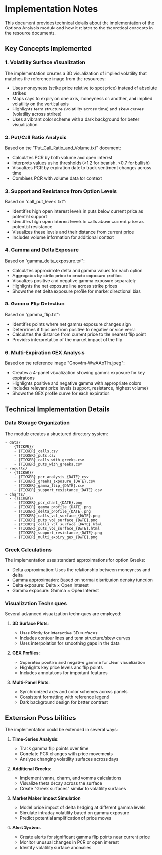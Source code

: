 # Implementation Notes

This document provides technical details about the implementation of the Options Analysis module and how it relates to the theoretical concepts in the resource documents.

## Key Concepts Implemented

### 1. Volatility Surface Visualization

The implementation creates a 3D visualization of implied volatility that matches the reference image from the resources:

- Uses moneyness (strike price relative to spot price) instead of absolute strikes
- Maps days to expiry on one axis, moneyness on another, and implied volatility on the vertical axis
- Highlights term structure (volatility across time) and skew curves (volatility across strikes)
- Uses a vibrant color scheme with a dark background for better visualization

### 2. Put/Call Ratio Analysis

Based on the "Put_Call_Ratio_and_Volume.txt" document:

- Calculates PCR by both volume and open interest
- Interprets values using thresholds (>1.2 for bearish, <0.7 for bullish)
- Visualizes PCR by expiration date to track sentiment changes across time
- Combines PCR with volume data for context

### 3. Support and Resistance from Option Levels

Based on "call_put_levels.txt":

- Identifies high open interest levels in puts below current price as potential support
- Identifies high open interest levels in calls above current price as potential resistance
- Visualizes these levels and their distance from current price
- Includes volume information for additional context

### 4. Gamma and Delta Exposure

Based on "gamma_delta_exposure.txt":

- Calculates approximate delta and gamma values for each option
- Aggregates by strike price to create exposure profiles
- Visualizes positive and negative gamma exposure separately
- Highlights the net exposure line across strike prices
- Shows the net delta exposure profile for market directional bias

### 5. Gamma Flip Detection

Based on "gamma_flip.txt":

- Identifies points where net gamma exposure changes sign
- Determines if flips are from positive to negative or vice versa
- Calculates the distance from current price to the nearest flip point
- Provides interpretation of the market impact of the flip

### 6. Multi-Expiration GEX Analysis

Based on the reference image "Gnovdm-WwAAoTlm.jpeg":

- Creates a 4-panel visualization showing gamma exposure for key expirations
- Highlights positive and negative gamma with appropriate colors
- Includes relevant price levels (support, resistance, highest volume)
- Shows the GEX profile curve for each expiration

## Technical Implementation Details

### Data Storage Organization

The module creates a structured directory system:

```
- data/
  - {TICKER}/
    - {TICKER}_calls.csv
    - {TICKER}_puts.csv
    - {TICKER}_calls_with_greeks.csv
    - {TICKER}_puts_with_greeks.csv
- results/
  - {TICKER}/
    - {TICKER}_pcr_analysis_{DATE}.csv
    - {TICKER}_greeks_exposure_{DATE}.csv
    - {TICKER}_gamma_flip_{DATE}.csv
    - {TICKER}_support_resistance_{DATE}.csv
- charts/
  - {TICKER}/
    - {TICKER}_pcr_chart_{DATE}.png
    - {TICKER}_gamma_profile_{DATE}.png
    - {TICKER}_delta_profile_{DATE}.png
    - {TICKER}_calls_vol_surface_{DATE}.png
    - {TICKER}_puts_vol_surface_{DATE}.png
    - {TICKER}_calls_vol_surface_{DATE}.html
    - {TICKER}_puts_vol_surface_{DATE}.html
    - {TICKER}_support_resistance_{DATE}.png
    - {TICKER}_multi_expiry_gex_{DATE}.png
```

### Greek Calculations

The implementation uses standard approximations for option Greeks:

- Delta approximation: Uses the relationship between moneyness and delta
- Gamma approximation: Based on normal distribution density function
- Delta exposure: Delta × Open Interest
- Gamma exposure: Gamma × Open Interest

### Visualization Techniques

Several advanced visualization techniques are employed:

1. **3D Surface Plots**:
   - Uses Plotly for interactive 3D surfaces
   - Includes contour lines and term structure/skew curves
   - Uses interpolation for smoothing gaps in the data

2. **GEX Profiles**:
   - Separates positive and negative gamma for clear visualization
   - Highlights key price levels and flip points
   - Includes annotations for important features

3. **Multi-Panel Plots**:
   - Synchronized axes and color schemes across panels
   - Consistent formatting with reference legend
   - Dark background design for better contrast

## Extension Possibilities

The implementation could be extended in several ways:

1. **Time-Series Analysis**:
   - Track gamma flip points over time
   - Correlate PCR changes with price movements
   - Analyze changing volatility surfaces across days

2. **Additional Greeks**:
   - Implement vanna, charm, and vomma calculations
   - Visualize theta decay across the surface
   - Create "Greek surfaces" similar to volatility surfaces

3. **Market Maker Impact Simulation**:
   - Model price impact of delta hedging at different gamma levels
   - Simulate intraday volatility based on gamma exposure
   - Predict potential amplification of price moves

4. **Alert System**:
   - Create alerts for significant gamma flip points near current price
   - Monitor unusual changes in PCR or open interest
   - Identify volatility surface anomalies